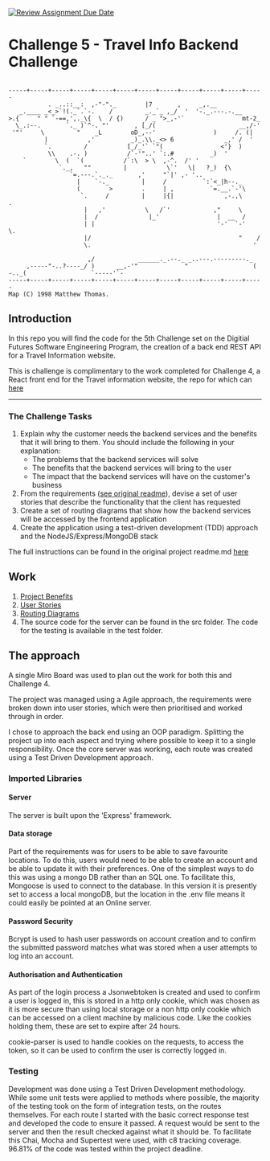 [![Review Assignment Due Date](https://classroom.github.com/assets/deadline-readme-button-24ddc0f5d75046c5622901739e7c5dd533143b0c8e959d652212380cedb1ea36.svg)](https://classroom.github.com/a/f3W49DYc)
# Challenge 5 - Travel Info Backend Challenge

```ascii

-----+-----+-----+-----+-----+-----+-----+-----+-----+-----+-----+-----
           . _..::__:  ,-"-"._        |7       ,     _,.__
   _.____ _<_>`!(._`.`-.    /         _._`_ ,_/  '  '-._.---.-.__
>.{     " " `-==,',._\{  \  / {)      / _ ">_,-'`                mt-2_
  \_.:--.       `._ )`^-. "'       , [_/(                       __,/-'
 '"'     \         "    _L        oD_,--'                )     /. (|
          |           ,'          _)_.\\._<> 6              _,' /  '
          `.         /           [_/_'` `"(                <'}  )
           \\    .-. )           /`-'"..' `:.#          _)  '
    `        \  (  `(           /`:\  > \  ,-^.  /' '
              `._,   ""         |           \`'   \|   ?_)  {\
                 `=.---.`._._       ,'     "`|' ,- '..
                   |    `-._         |     /          `:`<_|h--._
                   (        >        .     | ,          `=.__.`-'\
                    `.     /         |     |{|              ,-.,\     .
                     |   ,'           \   /`'            ,"     \
                     |  /              |_'                |  __  /
                     | |                                  '-'  `-'   \.
                     |/                                         "    /
                     \.                                             '

                      ,/            ______._.--._ _..---.---------._
     ,-----"-..?----_/ )      __,-'"             "                  (
-.._(                  `-----'`-
-----+-----+-----+-----+-----+-----+-----+-----+-----+-----+-----+-----
Map (C) 1998 Matthew Thomas. 
```

## Introduction

In this repo you will find the code for the 5th Challenge set on the Digitial Futures Software Engineering Program, the creation of a back end REST API for a Travel Information website.

This is challenge is complimentary to the work completed for Challenge 4, a React front end for the Travel information website, the repo for which can [here](https://github.com/IanGarraway/DF-Challenge-4---Travel-Info-Front-End)

---

### The Challenge Tasks

1. Explain why the customer needs the backend services and the benefits that it will bring to them.  You should include the following in your explanation:
   - The problems that the backend services will solve
   - The benefits that the backend services will bring to the user
   - The impact that the backend services will have on the customer's business
2. From the requirements ([see original readme](Challenge%205%20README.md)), devise a set of user stories that describe the functionality that the client has requested
3. Create a set of routing diagrams that show how the backend services will be accessed by the frontend application
4. Create the application using a test-driven development (TDD) approach and the NodeJS/Express/MongoDB stack

The full instructions can be found in the original project readme.md [here](Challenge%205%20README.md)

## Work

1. [Project Benefits](./docs/project-benefits.md)
2. [User Stories](./docs/user-stories.md)
3. [Routing Diagrams](./docs/routing-diagrams.md)
4. The source code for the server can be found in the src folder. The code for the testing is available in the test folder.

## The approach

A single Miro Board was used to plan out the work for both this and Challenge 4.

The project was managed using a Agile approach, the requirements were broken down into user stories, which were then prioritised and worked through in order.

I chose to approach the back end using an OOP paradigm. Splitting the project up into each aspect and trying where possible to keep it to a single responsibility. Once the core server was working, each route was created using a Test Driven Development approach.

### Imported Libraries

#### Server

The server is built upon the 'Express' framework.

#### Data storage

Part of the requirements was for users to be able to save favourite locations. To do this, users would need to be able to create an account and be able to update it with their preferences. One of the simplest ways to do this was using a mongo DB rather than an SQL one. To facilitate this, Mongoose is used to connect to the database. In this version it is presently set to access a local mongoDB, but the location in the .env file means it could easily be pointed at an Online server.

#### Password Security

Bcrypt is used to hash user passwords on account creation and to confirm the submitted password matches what was stored when a user attempts to log into an account.

#### Authorisation and Authentication  

As part of the login process a Jsonwebtoken is created and used to confirm a user is logged in, this is stored in a http only cookie, which was chosen as it is more secure than using local storage or a non http only cookie which can be accessed on a client machine by malicious code. Like the cookies holding them, these are set to expire after 24 hours.

cookie-parser is used to handle cookies on the requests, to access the token, so it can be used to confirm the user is correctly logged in.

### Testing

Development was done using a Test Driven Development methodology. While some unit tests were applied to methods where possible, the majority of the testing took on the form of integration tests, on the routes themselves. For each route I started with the basic correct response test and developed the code to ensure it passed.  A request would be sent to the server and then the result checked against what it should be. To facilitate this Chai, Mocha and Supertest were used, with c8 tracking coverage. 96.81% of the code was tested within the project deadline. 
